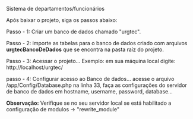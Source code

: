 Sistema de departamentos/funcionários

Após baixar o projeto, siga os passos abaixo:

Passo - 1: Criar um banco de dados chamado "urgtec".

Passo - 2: importe as tabelas para o banco de dados criado com arquivos **urgtecBancoDeDados** que se encontra na pasta raíz do projeto.

Passo - 3: Acessar o projeto... Exemplo: em sua máquina local digite: http://localhost/urgtec/

passo - 4: Configurar acesso ao Banco de dados... acesse o arquivo /app/Config/Database.php
na linha 33, faça as configurações do servidor de banco de dados em hostname, username, password, database...

**Observação:** Verifique se no seu servidor local se está habilitado a configuração de modulos -> "rewrite_module"
